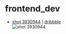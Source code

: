 # frontend_dev

- [shot 3930944](https://paveltimofeev.github.io/frontend_dev/shots_3930944/) | [dribbble](https://dribbble.com/shots/3930944)  
![shot 3930944](https://cdn.dribbble.com/users/1557816/screenshots/3930944/gt_server_dash_dribbble_1x.jpg)
